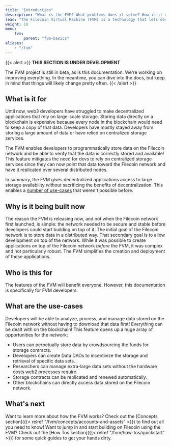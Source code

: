 ```yaml
---
title: "Introduction"
description: "What is the FVM? What problems does it solve? How is it related to the EVM? This page will answer all these questions, and give you a solid introduction to the Filecoin virtual machine."
lead: "The Filecoin Virtual Machine (FVM) is a technology that lets developers deploy custom code to the Filecoin network and have the nodes on the network run that code. The FVM allows developers to link decentralized applications to verified storage -- a feature that needs to be added to the web3 ecosystem."
weight: 10
menu:
    fvm:
        parent: "fvm-basics"
aliases:
    - "/fvm"
---
```


{{< alert >}}
**THIS SECTION IS UNDER DEVELOPMENT**

The FVM project is still in beta, as is this documentation. We're working on improving everything. In the meantime, you can dive into the docs, but keep in mind that things will likely change pretty often.
{{< /alert >}}

## What is it for

Until now, web3 developers have struggled to make decentralized applications that rely on large-scale storage. Storing data directly on a blockchain is expensive because every node in the blockchain would need to keep a copy of that data. Developers have mostly stayed away from storing a large amount of data or have relied on centralized storage services.

The FVM enables developers to programmatically store data on the Filecoin network and be able to verify that the data is correctly stored and available! This feature mitigates the need for devs to rely on centralized storage services since they can now point that data toward the Filecoin network and have it replicated over several distributed nodes.

In summary, the FVM gives decentralized applications access to large storage availability _without_ sacrificing the benefits of decentralization. This enables a [number of use-cases](#use-cases) that weren't possible before.

## Why is it being built now

The reason the FVM is releasing now, and not when the Filecoin network first launched, is simple: the network needed to be secure and stable before developers could start building on top of it. The initial goal of the Filecoin network is to store data in a distributed way. That secondary goal is to allow development on top of the network. While it was possible to create applications on top of the Filecoin network _before_ the FVM, it was complex and not particularly robust. The FVM simplifies the creation and deployment of these applications.

## Who is this for

The features of the FVM will benefit everyone. However, this documentation is specifically for FVM developers.

## What are the use-cases

Developers will be able to analyze, process, and manage data stored on the Filecoin network without having to download that data first! Everything can be dealt with on the blockchain! This feature opens up a huge array of opportunities for the network:

- Users can perpetually store data by crowdsourcing the funds for storage contracts.
- Developers can create Data DAOs to incentivize the storage and retrieval of specific data sets.
- Researchers can manage extra-large data sets without the hardware costs web2 processes require.
- Storage contracts can be replicated and renewed automatically.
- Other blockchains can directly access data stored on the Filecoin network.

## What's next

Want to learn more about how the FVM works? Check out the [Concepts section]({{< relref "/fvm/concepts/accounts-and-assets" >}}) to find out all you need to know! Want to jump in and start building on Filecoin using the FVM? Check out the [How Tos section]({{< relref "/fvm/how-tos/quickstart" >}}) for some quick guides to get your hands dirty.
